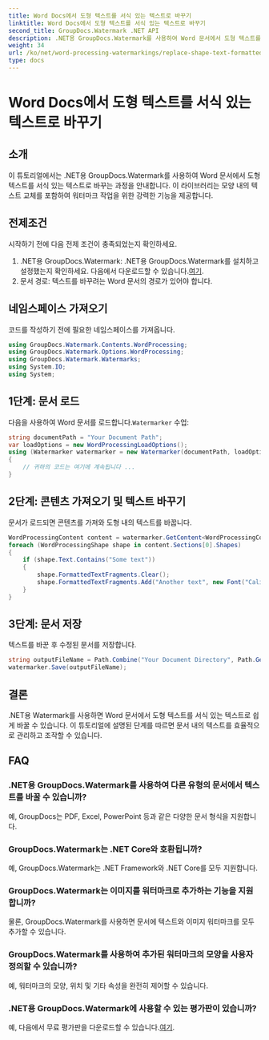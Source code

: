 ```yaml
---
title: Word Docs에서 도형 텍스트를 서식 있는 텍스트로 바꾸기
linktitle: Word Docs에서 도형 텍스트를 서식 있는 텍스트로 바꾸기
second_title: GroupDocs.Watermark .NET API
description: .NET용 GroupDocs.Watermark를 사용하여 Word 문서에서 도형 텍스트를 서식 있는 텍스트로 바꾸는 방법을 알아보세요. 문서 편집 기능을 쉽게 사용할 수 있습니다.
weight: 34
url: /ko/net/word-processing-watermarkings/replace-shape-text-formatted-text-word-docs/
type: docs
---
```

# Word Docs에서 도형 텍스트를 서식 있는 텍스트로 바꾸기

## 소개
이 튜토리얼에서는 .NET용 GroupDocs.Watermark를 사용하여 Word 문서에서 도형 텍스트를 서식 있는 텍스트로 바꾸는 과정을 안내합니다. 이 라이브러리는 모양 내의 텍스트 교체를 포함하여 워터마크 작업을 위한 강력한 기능을 제공합니다.
## 전제조건
시작하기 전에 다음 전제 조건이 충족되었는지 확인하세요.
1.  .NET용 GroupDocs.Watermark: .NET용 GroupDocs.Watermark를 설치하고 설정했는지 확인하세요. 다음에서 다운로드할 수 있습니다.[여기](https://releases.groupdocs.com/Watermark/net/).
2. 문서 경로: 텍스트를 바꾸려는 Word 문서의 경로가 있어야 합니다.

## 네임스페이스 가져오기
코드를 작성하기 전에 필요한 네임스페이스를 가져옵니다.
```csharp
using GroupDocs.Watermark.Contents.WordProcessing;
using GroupDocs.Watermark.Options.WordProcessing;
using GroupDocs.Watermark.Watermarks;
using System.IO;
using System;
```
## 1단계: 문서 로드
 다음을 사용하여 Word 문서를 로드합니다.`Watermarker` 수업:
```csharp
string documentPath = "Your Document Path";
var loadOptions = new WordProcessingLoadOptions();
using (Watermarker watermarker = new Watermarker(documentPath, loadOptions))
{
    // 귀하의 코드는 여기에 계속됩니다 ...
}
```
## 2단계: 콘텐츠 가져오기 및 텍스트 바꾸기
문서가 로드되면 콘텐츠를 가져와 도형 내의 텍스트를 바꿉니다.
```csharp
WordProcessingContent content = watermarker.GetContent<WordProcessingContent>();
foreach (WordProcessingShape shape in content.Sections[0].Shapes)
{
    if (shape.Text.Contains("Some text"))
    {
        shape.FormattedTextFragments.Clear();
        shape.FormattedTextFragments.Add("Another text", new Font("Calibri", 19, FontStyle.Bold), Color.Red, Color.Aqua);
    }
}
```
## 3단계: 문서 저장
텍스트를 바꾼 후 수정된 문서를 저장합니다.
```csharp
string outputFileName = Path.Combine("Your Document Directory", Path.GetFileName(documentPath));
watermarker.Save(outputFileName);
```

## 결론
.NET용 Watermark를 사용하면 Word 문서에서 도형 텍스트를 서식 있는 텍스트로 쉽게 바꿀 수 있습니다. 이 튜토리얼에 설명된 단계를 따르면 문서 내의 텍스트를 효율적으로 관리하고 조작할 수 있습니다.

## FAQ
### .NET용 GroupDocs.Watermark를 사용하여 다른 유형의 문서에서 텍스트를 바꿀 수 있습니까?
예, GroupDocs는 PDF, Excel, PowerPoint 등과 같은 다양한 문서 형식을 지원합니다.
### GroupDocs.Watermark는 .NET Core와 호환됩니까?
예, GroupDocs.Watermark는 .NET Framework와 .NET Core를 모두 지원합니다.
### GroupDocs.Watermark는 이미지를 워터마크로 추가하는 기능을 지원합니까?
물론, GroupDocs.Watermark를 사용하면 문서에 텍스트와 이미지 워터마크를 모두 추가할 수 있습니다.
### GroupDocs.Watermark를 사용하여 추가된 워터마크의 모양을 사용자 정의할 수 있습니까?
예, 워터마크의 모양, 위치 및 기타 속성을 완전히 제어할 수 있습니다.
### .NET용 GroupDocs.Watermark에 사용할 수 있는 평가판이 있습니까?
 예, 다음에서 무료 평가판을 다운로드할 수 있습니다.[여기](https://releases.groupdocs.com/).